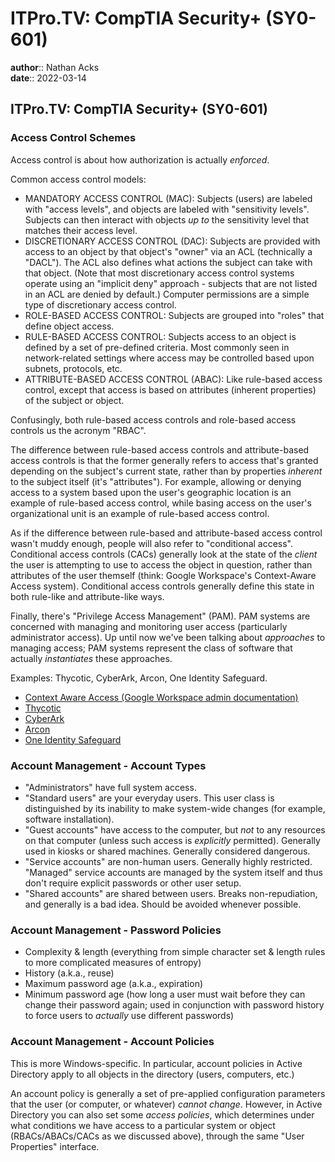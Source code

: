 # ITPro.TV: CompTIA Security+ (SY0-601)

**author**:: Nathan Acks  
**date**:: 2022-03-14

## ITPro.TV: CompTIA Security+ (SY0-601)

### Access Control Schemes

Access control is about how authorization is actually *enforced*.

Common access control models:

* MANDATORY ACCESS CONTROL (MAC): Subjects (users) are labeled with "access levels", and objects are labeled with "sensitivity levels". Subjects can then interact with objects *up to* the sensitivity level that matches their access level.
* DISCRETIONARY ACCESS CONTROL (DAC): Subjects are provided with access to an object by that object's "owner" via an ACL (technically a "DACL"). The ACL also defines what actions the subject can take with that object. (Note that most discretionary access control systems operate using an "implicit deny" approach - subjects that are not listed in an ACL are denied by default.) Computer permissions are a simple type of discretionary access control.
* ROLE-BASED ACCESS CONTROL: Subjects are grouped into "roles" that define object access.
* RULE-BASED ACCESS CONTROL: Subjects access to an object is defined by a set of pre-defined criteria. Most commonly seen in network-related settings where access may be controlled based upon subnets, protocols, etc.
* ATTRIBUTE-BASED ACCESS CONTROL (ABAC): Like rule-based access control, except that access is based on attributes (inherent properties) of the subject or object.

Confusingly, both rule-based access controls and role-based access controls us the acronym "RBAC".

The difference between rule-based access controls and attribute-based access controls is that the former generally refers to access that's granted depending on the subject's current state, rather than by properties *inherent* to the subject itself (it's "attributes"). For example, allowing or denying access to a system based upon the user's geographic location is an example of rule-based access control, while basing access on the user's organizational unit is an example of rule-based access control.

As if the difference between rule-based and attribute-based access control wasn't muddy enough, people will also refer to "conditional access". Conditional access controls (CACs) generally look at the state of the *client* the user is attempting to use to access the object in question, rather than attributes of the user themself (think: Google Workspace's Context-Aware Access system). Conditional access controls generally define this state in both rule-like and attribute-like ways.

Finally, there's "Privilege Access Management" (PAM). PAM systems are concerned with managing and monitoring user access (particularly administrator access). Up until now we've been talking about *approaches* to managing access; PAM systems represent the class of software that actually *instantiates* these approaches.

Examples: Thycotic, CyberArk, Arcon, One Identity Safeguard.

* [Context Aware Access (Google Workspace admin documentation)](https://support.google.com/a/answer/9275380)
* [Thycotic](https://thycotic.com/)
* [CyberArk](https://www.cyberark.com/)
* [Arcon](https://arconnet.com/)
* [One Identity Safeguard](https://www.oneidentity.com/one-identity-safeguard/)

### Account Management - Account Types

* "Administrators" have full system access.
* "Standard users" are your everyday users. This user class is distinguished by its inability to make system-wide changes (for example, software installation).
* "Guest accounts" have access to the computer, but *not* to any resources on that computer (unless such access is *explicitly* permitted). Generally used in kiosks or shared machines. Generally considered dangerous.
* "Service accounts" are non-human users. Generally highly restricted. "Managed" service accounts are managed by the system itself and thus don't require explicit passwords or other user setup.
* "Shared accounts" are shared between users. Breaks non-repudiation, and generally is a bad idea. Should be avoided whenever possible.

### Account Management - Password Policies

* Complexity & length (everything from simple character set & length rules to more complicated measures of entropy)
* History (a.k.a., reuse)
* Maximum password age (a.k.a., expiration)
* Minimum password age (how long a user must wait before they can change their password again; used in conjunction with password history to force users to *actually* use different passwords)

### Account Management - Account Policies

This is more Windows-specific. In particular, account policies in Active Directory apply to all objects in the directory (users, computers, etc.)

An account policy is generally a set of pre-applied configuration parameters that the user (or computer, or whatever) *cannot change*. However, in Active Directory you can also set some *access policies*, which determines under what conditions we have access to a particular system or object (RBACs/ABACs/CACs as we discussed above), through the same "User Properties" interface.
